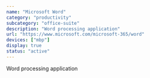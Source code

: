 ```yaml
---
name: "Microsoft Word"
category: "productivity"
subcategory: "office-suite"
description: "Word processing application"
url: "https://www.microsoft.com/microsoft-365/word"
devices: ["mbp"]
display: true
status: "active"
---
```


Word processing application
